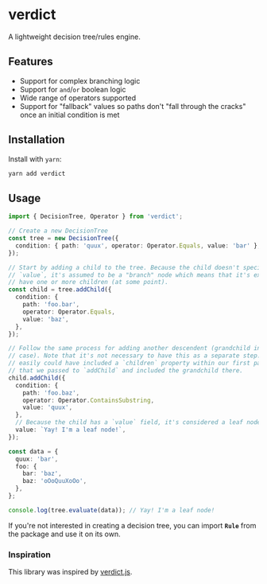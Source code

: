 # verdict

A lightweight decision tree/rules engine.

## Features

- Support for complex branching logic
- Support for `and`/`or` boolean logic
- Wide range of operators supported
- Support for "fallback" values so paths don't "fall through the cracks" once an initial condition is met

## Installation

Install with `yarn`:

```bash
yarn add verdict
```

## Usage

```ts
import { DecisionTree, Operator } from 'verdict';

// Create a new DecisionTree
const tree = new DecisionTree({
  condition: { path: 'quux', operator: Operator.Equals, value: 'bar' },
});

// Start by adding a child to the tree. Because the child doesn't specify a
// `value`, it's assumed to be a "branch" node which means that it's expected to
// have one or more children (at some point).
const child = tree.addChild({
  condition: {
    path: 'foo.bar',
    operator: Operator.Equals,
    value: 'baz',
  },
});

// Follow the same process for adding another descendent (grandchild in this
// case). Note that it's not necessary to have this as a separate step. We
// easily could have included a `children` property within our first payload
// that we passed to `addChild` and included the grandchild there.
child.addChild({
  condition: {
    path: 'foo.baz',
    operator: Operator.ContainsSubstring,
    value: 'quux',
  },
  // Because the child has a `value` field, it's considered a leaf node.
  value: `Yay! I'm a leaf node!`,
});

const data = {
  quux: 'bar',
  foo: {
    bar: 'baz',
    baz: 'oOoQuuXoOo',
  },
};

console.log(tree.evaluate(data)); // Yay! I'm a leaf node!
```

If you're not interested in creating a decision tree, you can import **`Rule`** from
the package and use it on its own.

### Inspiration

This library was inspired by [verdict.js](https://www.npmjs.com/package/verdict.js).
